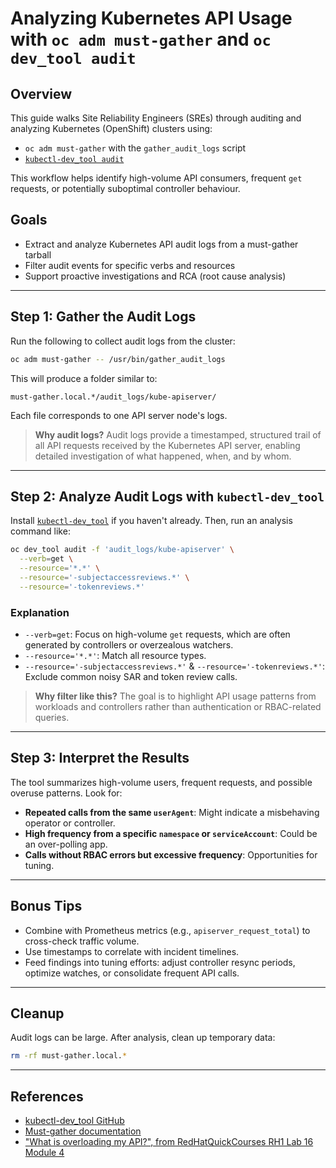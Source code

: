 # Analyzing Kubernetes API Usage with `oc adm must-gather` and `oc dev_tool audit`

## Overview

This guide walks Site Reliability Engineers (SREs) through auditing and analyzing Kubernetes (OpenShift) clusters using:

- `oc adm must-gather` with the `gather_audit_logs` script
- [`kubectl-dev_tool audit`](https://github.com/openshift/cluster-debug-tools)

This workflow helps identify high-volume API consumers, frequent `get` requests, or potentially suboptimal controller behaviour.

## Goals

- Extract and analyze Kubernetes API audit logs from a must-gather tarball
- Filter audit events for specific verbs and resources
- Support proactive investigations and RCA (root cause analysis)

---

## Step 1: Gather the Audit Logs

Run the following to collect audit logs from the cluster:

```bash
oc adm must-gather -- /usr/bin/gather_audit_logs
```

This will produce a folder similar to:

```
must-gather.local.*/audit_logs/kube-apiserver/
```

Each file corresponds to one API server node's logs.

> **Why audit logs?** Audit logs provide a timestamped, structured trail of all API requests received by the Kubernetes API server, enabling detailed investigation of what happened, when, and by whom.

---

## Step 2: Analyze Audit Logs with `kubectl-dev_tool`

Install [`kubectl-dev_tool`](https://github.com/openshift/cluster-debug-tools) if you haven't already. Then, run an analysis command like:

```bash
oc dev_tool audit -f 'audit_logs/kube-apiserver' \
  --verb=get \
  --resource='*.*' \
  --resource='-subjectaccessreviews.*' \
  --resource='-tokenreviews.*'
```

### Explanation

- `--verb=get`: Focus on high-volume `get` requests, which are often generated by controllers or overzealous watchers.
- `--resource='*.*'`: Match all resource types.
- `--resource='-subjectaccessreviews.*'` & `--resource='-tokenreviews.*'`: Exclude common noisy SAR and token review calls.

> **Why filter like this?** The goal is to highlight API usage patterns from workloads and controllers rather than authentication or RBAC-related queries.

---

## Step 3: Interpret the Results

The tool summarizes high-volume users, frequent requests, and possible overuse patterns. Look for:

- **Repeated calls from the same `userAgent`**: Might indicate a misbehaving operator or controller.
- **High frequency from a specific `namespace` or `serviceAccount`**: Could be an over-polling app.
- **Calls without RBAC errors but excessive frequency**: Opportunities for tuning.

---

## Bonus Tips

- Combine with Prometheus metrics (e.g., `apiserver_request_total`) to cross-check traffic volume.
- Use timestamps to correlate with incident timelines.
- Feed findings into tuning efforts: adjust controller resync periods, optimize watches, or consolidate frequent API calls.

---

## Cleanup

Audit logs can be large. After analysis, clean up temporary data:

```bash
rm -rf must-gather.local.*
```

---

## References

- [kubectl-dev_tool GitHub](https://github.com/openshift/cluster-debug-tools)
- [Must-gather documentation](https://docs.openshift.com/container-platform/latest/support/gathering-cluster-data.html)
- ["What is overloading my API?", from RedHatQuickCourses RH1 Lab 16 Module 4](https://github.com/RedHatQuickCourses/rh1-lab16-must-gather/blob/main/content/modules/ROOT/pages/module-04.adoc)
